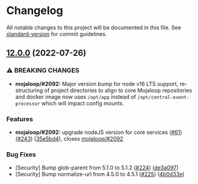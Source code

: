 # Changelog

All notable changes to this project will be documented in this file. See [standard-version](https://github.com/conventional-changelog/standard-version) for commit guidelines.

## [12.0.0](https://github.com/mojaloop/central-event-processor/compare/v11.0.2...v12.0.0) (2022-07-26)


### ⚠ BREAKING CHANGES

* **mojaloop/#2092:** Major version bump for node v16 LTS support, re-structuring of project directories to align to core Mojaloop repositories and docker image now uses `/opt/app` instead of `/opt/central-event-processor` which will impact config mounts.

### Features

* **mojaloop/#2092:** upgrade nodeJS version for core services ([#61](https://github.com/mojaloop/central-event-processor/issues/61)) ([#243](https://github.com/mojaloop/central-event-processor/issues/243)) ([35e5bd4](https://github.com/mojaloop/central-event-processor/commit/35e5bd42ad49ac77c9e39e55c6f5441818402ac0)), closes [mojaloop/#2092](https://github.com/mojaloop/project/issues/2092)


### Bug Fixes

* [Security] Bump glob-parent from 5.1.0 to 5.1.2 ([#224](https://github.com/mojaloop/central-event-processor/issues/224)) ([de3a097](https://github.com/mojaloop/central-event-processor/commit/de3a097722fd9990a892dc4982333c15b476b108))
* [Security] Bump normalize-url from 4.5.0 to 4.5.1 ([#225](https://github.com/mojaloop/central-event-processor/issues/225)) ([4b0d33e](https://github.com/mojaloop/central-event-processor/commit/4b0d33eb2b1ea2581495ca7c7dbaa88e58494a2e))

